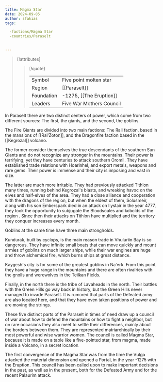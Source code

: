 ```yaml
---
title: Magma Star
date: 2024-09-05
author: sfakias
tags:

  -factions/Magma Star
  -countries/Paraselt
  
 
---
```

> [!attributes]
> 
> > [!quote]
> >
> > | | |
> > | --- | --- |
> > | Symbol | Five point molten star |
> > | Region | [[Paraselt]] |
> > | Foundation | -1275, [[The Eruption]] |
> > | Leaders | Five War Mothers Council |

In Paraselt there are two distinct centers of power, which come from two different sources: The first, the giants, and the second, the goblins.

The Fire Giants are divided into two main factions: The Rall faction, based in the mansions of [[Ral'Zoton]], and the Dragonfire faction based in the [[Kegrozal]] volcano.

The former consider themselves the true descendants of the southern Sun Giants and do not recognize any stronger in the mountains. Their power is terrifying, yet they have centuries to attack southern Oromil. They have established trade relations with Hoarinhel, and export metals, weapons and rare gems. Their power is immense and their city is imposing and vast in size.

The latter are much more irritable. They had previously attacked Tithlon many times, running behind Kegrozal's blasts, and wreaking havoc on the elves and half-elves of the area. They had a close alliance and cooperation with the dragons of the region, but when the eldest of them, Solusmeir, along with his son Emberspark died in an attack on Ilystair in the year 4777, they took the opportunity to subjugate the Bloodscales and kobolds of the region . Since then their attacks on Tithlon have multiplied and the territory they conquer increases every month.

Goblins at the same time have three main strongholds.

 Kundurak, built by cyclops, is the main reason trade in Vhuluriin Bay is so dangerous. They have infinite small boats that can move quickly and mount armies of goblins on much larger ships, while their war engines are huge and throw alchemical fire, which burns ships at great distance.

Kaygesh's city is for some of the greatest goblins in Na'erk. From this point they have a huge range in the mountains and there are often rivalries with the gnolls and werewolves in the Teilkan Fields.

Finally, in the north there is the tribe of Lavaheads in the north. Their battles with the Green Hills go way back in history, but the Green Hills never managed to invade Paraselt. It is rumored that parts of the Defeated army are also located here, and that they have even taken positions of power and are moving the strings.

These five distinct parts of the Paraselt in times of need draw up a council of war about how to defend the mountains or how to fight a neighbor, but on rare occasions they also meet to settle their differences, mainly about the borders between them. They are represented matriarchically by their most powerful and wise warrior women. The council is called Magma Star, because it is made on a table like a five-pointed star, from magma, made inside a Volcano, in a secret location.

The first convergence of the Magma Star was from the time the Vulga attacked the material dimension and opened a Portal, in the year -1275 with the Eruption. This council has been called upon to make important decisions in the past, as well as in the present, both for the Defeated Army and for the recent Palaurim attack.
